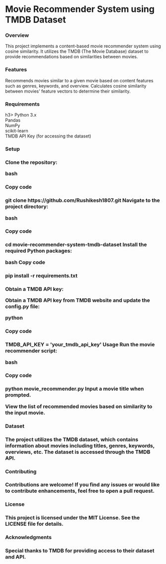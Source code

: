 <h1>Movie Recommender System using TMDB Dataset</h1>
<h3>Overview</h3>
This project implements a content-based movie recommender system using cosine similarity. It utilizes the TMDB (The Movie Database) dataset to provide recommendations based on similarities between movies.

<h3>Features</h3>
Recommends movies similar to a given movie based on content features such as genres, keywords, and overview.
Calculates cosine similarity between movies' feature vectors to determine their similarity.
<h3>Requirements</h3>h3>
Python 3.x<br>
Pandas<br>
NumPy<br>
scikit-learn<br>
TMDB API Key (for accessing the dataset)<br>
<h3>Setup<h3>
Clone the repository:

bash
<h3>Copy code<h3>
git clone https://github.com/Rushikesh1807.git
Navigate to the project directory:

bash
<h3>Copy code<h3>
cd movie-recommender-system-tmdb-dataset
Install the required Python packages:

bash
Copy code
<h3>pip install -r requirements.txt<h3>
Obtain a TMDB API key:

Obtain a TMDB API key from TMDB website and update the config.py file:

python
<h3>Copy code<h3>
TMDB_API_KEY = 'your_tmdb_api_key'
Usage
Run the movie recommender script:

bash
<h3>Copy code<h3>
python movie_recommender.py
Input a movie title when prompted.

View the list of recommended movies based on similarity to the input movie.

<h3>Dataset<h3>
The project utilizes the TMDB dataset, which contains information about movies including titles, genres, keywords, overviews, etc. The dataset is accessed through the TMDB API.

<h3>Contributing<h3>
Contributions are welcome! If you find any issues or would like to contribute enhancements, feel free to open a pull request.

<h3>License<h3>
This project is licensed under the MIT License. See the LICENSE file for details.

<h3>Acknowledgments<h3>
Special thanks to TMDB for providing access to their dataset and API.
